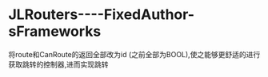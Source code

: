 # JLRouters----FixedAuthor-sFrameworks
将route和CanRoute的返回全部改为id (之前全部为BOOL),使之能够更舒适的进行获取跳转的控制器,进而实现跳转
